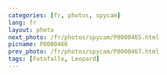 ```yaml
---
categories: [fr, photos, spycam]
lang: fr
layout: photo
next_photo: /fr/photos/spycam/P0000465.html
picname: P0000466
prev_photo: /fr/photos/spycam/P0000467.html
tags: [Fotofalle, Leopard]
---
```


